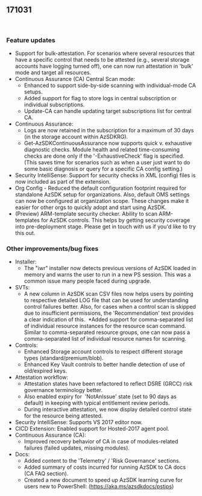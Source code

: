 ﻿## 171031 
 
### Feature updates 
* Support for bulk-attestation. For scenarios where several resources that have a specific control that needs to be attested (e.g., several storage accounts have logging turned off), one can now run attestation in 'bulk' mode and target all resources. 
* Continuous Assurance (CA) Central Scan mode:  
	* Enhanced to support side-by-side scanning with individual-mode CA setups.  
	* Added support for flag to store logs in central subscription or individual subscriptions. 
	* Update-CA can handle updating target subscriptions list for central CA. 
* Continuous Assurance: 
	* Logs are now retained in the subscription for a maximum of 30 days (in the storage account within AzSDKRG). 
	* Get-AzSDKContinuousAssurance now supports quick v. exhaustive diagnostic checks. Module health and related time-consuming checks are done only if the '-ExhaustiveCheck' flag is specified. (This saves time for scenarios such as when a user just want to do some basic diagnosis or query for a specific CA config setting.) 
* Security IntelliSense: Support for security checks in XML (config) files is now included as part of the extension. 
* Org Config - Reduced the default configuration footprint required for standalone AzSDK setup for organizations. Also, default OMS settings can now be configured at organization scope. These changes make it easier for other orgs to quickly adopt and start using AzSDK. 
* (Preview) ARM-template security checker. Ability to scan ARM-templates for AzSDK controls. This helps by getting security coverage into pre-deployment stage. Please get in touch with us if you'd like to try this out. 
 
### Other improvements/bug fixes 
* Installer:  
	* The "iwr" installer now detects previous versions of AzSDK loaded in memory and warns the user to run in a new PS session. This was a common issue many people faced during upgrade. 
* SVTs:  
	* A new column in AzSDK scan CSV files now helps users by pointing to respective detailed LOG file that can be used for understanding control failures better. Also, for cases when a control scan is skipped due to insufficient permissions, the 'Recommendation' text provides a clear indication of this. 
	*Added support for comma-separated list of individual resource instances for the resource scan command. Similar to comma-separated resource groups, one can now pass a comma-separated list of individual resource names for scanning. 
* Controls:  
	* Enhanced Storage account controls to respect different storage types (standard/premium/blob). 
	* Enhanced Key Vault controls to better handle detection of use of old/expired keys. 
* Attestation workflow: 
	* Attestation states have been refactored to reflect DSRE (GRCC) risk governance terminology better.  
	* Also enabled expiry for  'NotAnIssue' state (set to 90 days as default) in keeping with typical entitlement review periods. 
	* During interactive attestation, we now display detailed control state for the resource being attested. 
* Security IntelliSense: Supports VS 2017 editor now.  
* CICD Extension: Enabled support for Hosted-2017 agent pool. 
* Continuous Assurance (CA): 
	* Improved recovery behavior of CA in case of modules-related failures (failed updates, missing modules). 
* Docs:  
	* Added content to the 'Telemetry' / 'Risk Governance' sections.  
	* Added summary of costs incurred for running AzSDK to CA docs (CA FAQ section). 	
	* Created a new document to speed up AzSDK learning curve for users new to PowerShell: (https://aka.ms/azsdkdocs/pstips)  
